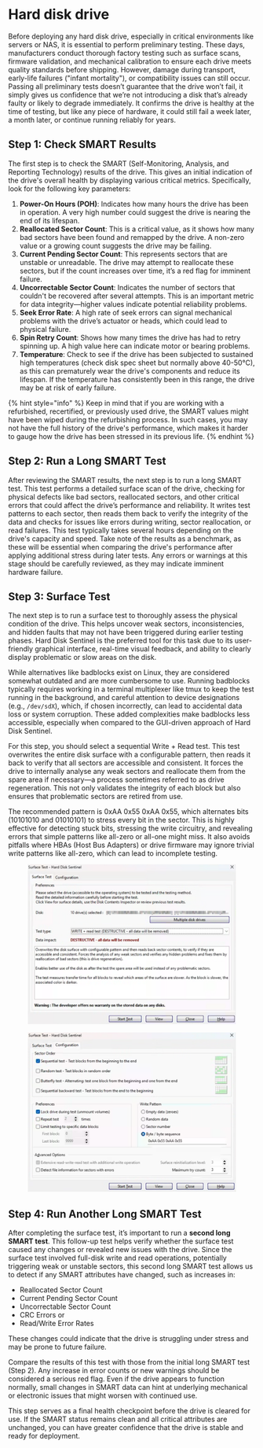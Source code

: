 # Hard disk drive

Before deploying any hard disk drive, especially in critical environments like servers or NAS, it is essential to perform preliminary testing. These days, manufacturers conduct thorough factory testing such as surface scans, firmware validation, and mechanical calibration to ensure each drive meets quality standards before shipping. However, damage during transport, early-life failures ("infant mortality"), or compatibility issues can still occur. Passing all preliminary tests doesn’t guarantee that the drive won’t fail, it simply gives us confidence that we’re not introducing a disk that’s already faulty or likely to degrade immediately. It confirms the drive is healthy at the time of testing, but like any piece of hardware, it could still fail a week later, a month later, or continue running reliably for years.

## Step 1: Check SMART Results

The first step is to check the SMART (Self-Monitoring, Analysis, and Reporting Technology) results of the drive. This gives an initial indication of the drive's overall health by displaying various critical metrics. Specifically, look for the following key parameters:

1. **Power-On Hours (POH)**: Indicates how many hours the drive has been in operation. A very high number could suggest the drive is nearing the end of its lifespan.
2. **Reallocated Sector Count**: This is a critical value, as it shows how many bad sectors have been found and remapped by the drive. A non-zero value or a growing count suggests the drive may be failing.
3. **Current Pending Sector Count**: This represents sectors that are unstable or unreadable. The drive may attempt to reallocate these sectors, but if the count increases over time, it’s a red flag for imminent failure.
4. **Uncorrectable Sector Count**: Indicates the number of sectors that couldn't be recovered after several attempts. This is an important metric for data integrity—higher values indicate potential reliability problems.
5. **Seek Error Rate**: A high rate of seek errors can signal mechanical problems with the drive’s actuator or heads, which could lead to physical failure.
6. **Spin Retry Count**: Shows how many times the drive has had to retry spinning up. A high value here can indicate motor or bearing problems.
7. **Temperature**: Check to see if the drive has been subjected to sustained high temperatures (check disk spec sheet but normally above 40-50°C), as this can prematurely wear the drive's components and reduce its lifespan. If the temperature has consistently been in this range, the drive may be at risk of early failure.

{% hint style="info" %}
Keep in mind that if you are working with a refurbished, recertified, or previously used drive, the SMART values might have been wiped during the refurbishing process. In such cases, you may not have the full history of the drive's performance, which makes it harder to gauge how the drive has been stressed in its previous life.&#x20;
{% endhint %}

## Step 2: Run a Long SMART Test

After reviewing the SMART results, the next step is to run a long SMART test. This test performs a detailed surface scan of the drive, checking for physical defects like bad sectors, reallocated sectors, and other critical errors that could affect the drive’s performance and reliability. It writes test patterns to each sector, then reads them back to verify the integrity of the data and checks for issues like errors during writing, sector reallocation, or read failures. This test typically takes several hours depending on the drive's capacity and speed. Take note of the results as a benchmark, as these will be essential when comparing the drive's performance after applying additional stress during later tests. Any errors or warnings at this stage should be carefully reviewed, as they may indicate imminent hardware failure.

## Step 3: Surface Test

The next step is to run a surface test to thoroughly assess the physical condition of the drive. This helps uncover weak sectors, inconsistencies, and hidden faults that may not have been triggered during earlier testing phases. Hard Disk Sentinel is the preferred tool for this task due to its user-friendly graphical interface, real-time visual feedback, and ability to clearly display problematic or slow areas on the disk.

While alternatives like badblocks exist on Linux, they are considered somewhat outdated and are more cumbersome to use. Running badblocks typically requires working in a terminal multiplexer like tmux to keep the test running in the background, and careful attention to device designations (e.g., `/dev/sdX`), which, if chosen incorrectly, can lead to accidental data loss or system corruption. These added complexities make badblocks less accessible, especially when compared to the GUI-driven approach of Hard Disk Sentinel.

For this step, you should select a sequential Write + Read test. This test overwrites the entire disk surface with a configurable pattern, then reads it back to verify that all sectors are accessible and consistent. It forces the drive to internally analyse any weak sectors and reallocate them from the spare area if necessary—a process sometimes referred to as drive regeneration. This not only validates the integrity of each block but also ensures that problematic sectors are retired from use.

The recommended pattern is 0xAA 0x55 0xAA 0x55, which alternates bits (10101010 and 01010101) to stress every bit in the sector. This is highly effective for detecting stuck bits, stressing the write circuitry, and revealing errors that simple patterns like all-zero or all-one might miss. It also avoids pitfalls where HBAs (Host Bus Adapters) or drive firmware may ignore trivial write patterns like all-zero, which can lead to incomplete testing.

<figure><img src="../../../.gitbook/assets/image.png" alt=""><figcaption></figcaption></figure>

<figure><img src="../../../.gitbook/assets/image (1) (1).png" alt=""><figcaption></figcaption></figure>

## **Step 4: Run Another Long SMART Test**

After completing the surface test, it’s important to run a **second long SMART test**. This follow-up test helps verify whether the surface test caused any changes or revealed new issues with the drive. Since the surface test involved full-disk write and read operations, potentially triggering weak or unstable sectors, this second long SMART test allows us to detect if any SMART attributes have changed, such as increases in:

* Reallocated Sector Count
* Current Pending Sector Count
* Uncorrectable Sector Count
* CRC Errors or
* Read/Write Error Rates

These changes could indicate that the drive is struggling under stress and may be prone to future failure.

Compare the results of this test with those from the initial long SMART test (Step 2). Any increase in error counts or new warnings should be considered a serious red flag. Even if the drive appears to function normally, small changes in SMART data can hint at underlying mechanical or electronic issues that might worsen with continued use.

This step serves as a final health checkpoint before the drive is cleared for use. If the SMART status remains clean and all critical attributes are unchanged, you can have greater confidence that the drive is stable and ready for deployment.
